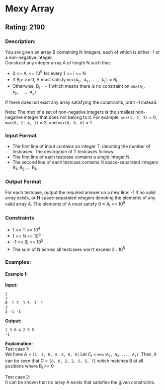# Mexy Array
## Rating: 2190
### Description:
You are given an array B containing N integers, each of which is either -1 or a non-negative integer.  
Construct any integer array A of length N such that:
- 0 <= A<sub>i</sub> <= 10<sup>9</sup> for every 1 <= i <= N
- If B<sub>i</sub>> >= 0, A must satisfy `mex(A`<sub>`1`</sub>`, A`<sub>`2`</sub>`,..., A`<sub>`i`</sub>`)` = B<sub>i</sub>
- Otherwise, B<sub>i</sub> = - 1 which means there is no constraint on `mex(A`<sub>`1`</sub>`, A`<sub>`2`</sub>`,..., A`<sub>`i`</sub>`)`

If there does not exist any array satisfying the constraints, print -1 instead.

Note: The mex of a set of non-negative integers is the smallest non-negative integer that does not belong to it. For example, `mex(1, 2, 3)` = 0, `mex(0, 2, 4, 1)` = 3, and `mex(0, 0, 0)` = 1.
### Input Format
- The first line of input contains an integer T, denoting the number of testcases. The description of T testcases follows.
- The first line of each testcase contains a single integer N.
- The second line of each testcase contains N space-separated integers B<sub>1</sub>, B<sub>2</sub>,..., B<sub>N</sub>.

### Output Format
For each testcase, output the required answer on a new line: -1 if no valid array exists, or N space-separated integers denoting the elements of any valid array A. The elements of A must satisfy 0 ≤ A<sub>i</sub> <= 10<sup>9</sup>
### Constraints
- 1 <= T <= 10<sup>4</sup>
- 1 <= N <= 10<sup>5</sup>
- -1 <= B<sub>i</sub> <= 10<sup>5</sup>
- The sum of N across all testcases won't exceed 2 . 10<sup>5.</sup>

### Examples:
#### Example 1:
**Input:**
```
2
7
0 -1 2 -1 5 -1 -1
3
2 -1 -1
```
**Output:**
```
1 3 0 4 2 6 5
-1
```
**Explaination:**  
Test case 1:  
We have A = `[1, 3, 0, 4, 2, 6, 5]` Let C<sub>i</sub> = `mex(A`<sub>`1`</sub>`, A`<sub>`2`</sub>`,..., A`<sub>`i`</sub>`)`. Then, it can be seen that C = `[0, 0, 2, 2, 5, 5, 7]` which matches B at all positions where B<sub>i</sub> >= 0

Test case 2:  
It can be shown that no array A exists that satisfies the given constraints.